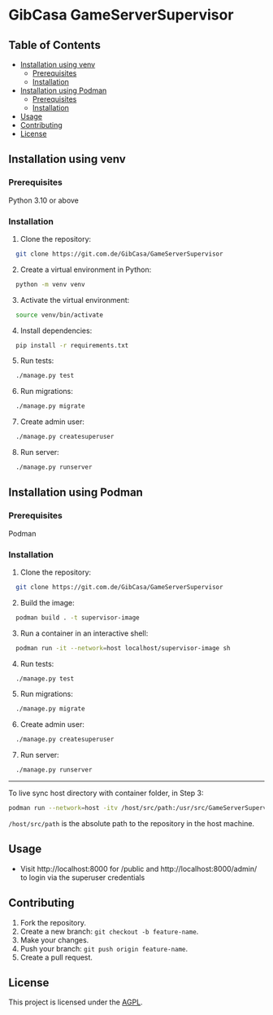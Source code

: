 # GibCasa GameServerSupervisor

## Table of Contents
- [Installation using venv](#installation-using-venv)
  - [Prerequisites](#prerequisites)
  - [Installation](#installation)
- [Installation using Podman](#installation-using-podman)
  - [Prerequisites](#prerequisites-1)
  - [Installation](#installation-1)
- [Usage](#usage)
- [Contributing](#contributing)
- [License](#license)

## Installation using venv

### Prerequisites

Python 3.10 or above

### Installation

1. Clone the repository:
```bash
  git clone https://git.com.de/GibCasa/GameServerSupervisor
```
2. Create a virtual environment in Python:
```bash
  python -m venv venv
```
3. Activate the virtual environment:
```bash
  source venv/bin/activate
```
4. Install dependencies:
```bash
  pip install -r requirements.txt
```
5. Run tests:
```bash
  ./manage.py test
```
6. Run migrations:
```bash
  ./manage.py migrate
```
7. Create admin user:
```bash
  ./manage.py createsuperuser
```
8. Run server:
```bash
  ./manage.py runserver
```
## Installation using Podman

### Prerequisites

Podman

### Installation

1. Clone the repository:
```bash
  git clone https://git.com.de/GibCasa/GameServerSupervisor
```
2. Build the image:
```bash
  podman build . -t supervisor-image
```
3. Run a container in an interactive shell:
```bash
  podman run -it --network=host localhost/supervisor-image sh
```
4. Run tests:
```bash
  ./manage.py test
```
5. Run migrations:
```bash
  ./manage.py migrate
```
6. Create admin user:
```bash
  ./manage.py createsuperuser
```
7. Run server:
```bash
  ./manage.py runserver
```
-------------

To live sync host directory with container folder, in Step 3:
```bash
podman run --network=host -itv /host/src/path:/usr/src/GameServerSupervisor supervisor-image sh
```
`/host/src/path` is the absolute path to the repository in the host machine.

## Usage

* Visit http://localhost:8000 for /public and 
  http://localhost:8000/admin/ to login via the superuser credentials

## Contributing

1. Fork the repository.
2. Create a new branch: `git checkout -b feature-name`.
3. Make your changes.
4. Push your branch: `git push origin feature-name`.
5. Create a pull request.

## License

This project is licensed under the [AGPL](https://www.gnu.org/licenses/agpl-3.0.html).

